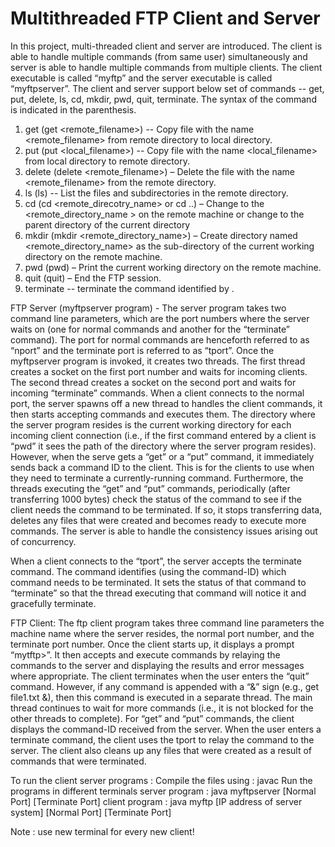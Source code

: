 # Multithreaded FTP Client and Server


In this project, multi-threaded client and server are introduced. The client is able to handle multiple commands  (from same user) simultaneously and server is able to handle multiple commands from multiple clients. The client executable is called “myftp” and the server executable is called “myftpserver”.
The client and server support below set of commands
     -- get, put, delete, ls, cd, mkdir, pwd, quit, terminate.
 The syntax of the command is indicated in the parenthesis.
 
1. get (get <remote_filename>) -- Copy file with the name <remote_filename> from remote directory to local directory. 
2. put (put <local_filename>) -- Copy file with the name <local_filename> from local directory to remote directory. 
3. delete (delete <remote_filename>) – Delete the file with the name <remote_filename> from the remote directory. 
4. ls (ls) -- List the files and subdirectories in the remote directory. 
5. cd (cd <remote_direcotry_name> or cd ..) – Change to the <remote_directory_name > on the remote machine or change to the parent directory of the current directory 
6. mkdir (mkdir <remote_directory_name>) – Create directory named <remote_directory_name> as the sub-directory of the current working directory on the remote machine. 
7. pwd (pwd) – Print the current working directory on the remote machine. 
8. quit (quit) – End the FTP session. 
9. terminate <commad-ID> -- terminate the command identified by <command-ID>.



 FTP Server (myftpserver program) - The server program takes two command line parameters, which are the port numbers where the server waits on (one for normal commands and another for the “terminate” command). The port for normal commands are henceforth referred to as “nport” and the terminate port is referred to as “tport”. Once the myftpserver program is invoked, it creates two threads. The first thread creates a socket on the first port number and waits for incoming clients. The second thread creates a socket on the second port and waits for incoming “terminate” commands. 
When a client connects to the normal port, the server spawns off a new thread to handles the client commands, it then starts accepting commands and executes them. The directory where the server program resides is the current working directory for each incoming client connection (i.e., if the first command entered by a client is “pwd” it sees the path of the directory where the server program resides).  
However, when the serve gets a “get” or a “put” command, it immediately sends back a command ID to the client. This is for the clients to use when they need to terminate a currently-running command. Furthermore, the threads executing the “get” and “put” commands, periodically (after transferring 1000 bytes) check the status of the command to see if the client needs the command to be terminated. If so, it stops transferring data, deletes any files that were created and becomes ready to execute more commands. The server is able to handle the consistency issues arising out of concurrency. 

When a client connects to the “tport”, the server accepts the terminate command. The command identifies (using the command-ID) which command needs to be terminated. It sets the status of that command to “terminate” so that the thread executing that command will notice it and gracefully terminate. 

FTP Client: The ftp client program takes three command line parameters the machine name where the server resides, the normal port number, and the terminate port number. Once the client starts up, it displays a prompt “mytftp>”. It then accepts and execute commands by relaying the commands to the server and displaying the results and error messages where appropriate. The client terminates when the user enters the “quit” command. 
However, if any command is appended with a “&” sign (e.g., get file1.txt &), then this command is  executed in a separate thread. The main thread continues to wait for more commands (i.e., it is not blocked for the other threads to complete). For “get” and “put” commands, the client displays the command-ID received from the server. When the user enters a terminate command, the client uses the tport to relay the command to the server. The client also cleans up any files that were created as a result of commands that were terminated.

To run the client server programs :
	Compile the files using : javac <filnename>
	Run the programs in different terminals 
	server program : java myftpserver [Normal Port] [Terminate Port]
	client program : java myftp [IP address of server system] [Normal Port] [Terminate Port]

Note : use new terminal for every new client!
